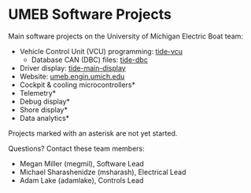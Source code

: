 # UMEB Software Projects

Main software projects on the University of Michigan Electric Boat team:
* Vehicle Control Unit (VCU) programming: [tide-vcu](https://github.com/uofmelectricboat/tide-vcu)
    * Database CAN (DBC) files: [tide-dbc](https://github.com/uofmelectricboat/tide-dbc)
* Driver display: [tide-main-display](https://github.com/uofmelectricboat/tide-main-display)
* Website: [umeb.engin.umich.edu](https://github.com/uofmelectricboat/umeb.engin.umich.edu)
* Cockpit & cooling microcontrollers*
* Telemetry*
* Debug display*
* Shore display*
* Data analytics*

Projects marked with an asterisk are not yet started.

Questions? Contact these team members:
* Megan Miller (megmil), Software Lead
* Michael Sharashenidze (msharash), Electrical Lead
* Adam Lake (adamlake), Controls Lead
